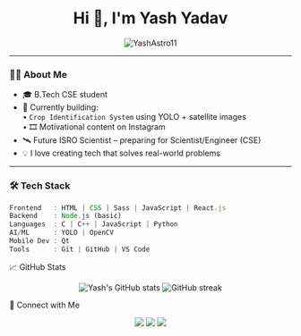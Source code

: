 <h1 align="center">Hi 👋, I'm Yash Yadav</h1>
<!-- <h3 align="center">Computer Science Undergrad | Web & AI Developer | Aspiring ISRO Scientist</h3> -->

<p align="center">
  <img src="https://komarev.com/ghpvc/?username=YashAstro11&label=Profile%20views&color=0e75b6&style=flat" alt="YashAstro11" />
</p>

---

### 👨‍💻 About Me
- 🎓 B.Tech CSE student  
- 🚀 Currently building:   
  • `Crop Identification System` using YOLO + satellite images  
  • 🎞️ Motivational content on Instagram  
- 🛰️ Future ISRO Scientist – preparing for Scientist/Engineer (CSE)  
- 💡 I love creating tech that solves real-world problems  

---

### 🛠️ Tech Stack
```ts
Frontend   : HTML | CSS | Sass | JavaScript | React.js  
Backend    : Node.js (basic)  
Languages  : C | C++ | JavaScript | Python  
AI/ML      : YOLO | OpenCV  
Mobile Dev : Qt 
Tools      : Git | GitHub | VS Code   

 ```
📈 GitHub Stats
<p align="center"> <img src="https://github-readme-stats.vercel.app/api?username=YashAstro11&show_icons=true&theme=radical" alt="Yash's GitHub stats" /> <img src="https://github-readme-streak-stats.herokuapp.com?user=YashAstro11&theme=radical&date_format=M%20j%5B%2C%20Y%5D" alt="GitHub streak" /> </p>

🔗 Connect with Me
<p align="center"> <a href="https://www.linkedin.com/in/yashyadav-cse" target="_blank"><img src="https://img.shields.io/badge/LinkedIn-blue?logo=linkedin&style=for-the-badge" /></a> <a href="https://github.com/YashAstro11" target="_blank"><img src="https://img.shields.io/badge/GitHub-black?logo=github&style=for-the-badge" /></a> <a href="https://www.instagram.com/yash_2606__/" target="_blank"><img src="https://img.shields.io/badge/Instagram-pink?logo=instagram&style=for-the-badge" /></a> </p>
